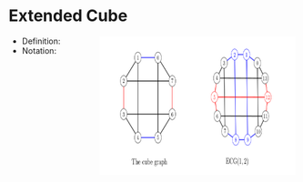 # Extended Cube

<img src="../images/extended-cube.png" align="right" width="344" height="244" />

 - Definition:
 - Notation:
